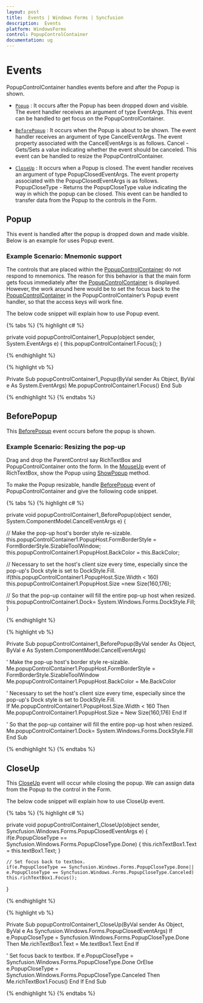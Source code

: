 ```yaml
---
layout: post
title:  Events | Windows Forms | Syncfusion
description:  Events
platform: WindowsForms
control: PopupControlContainer
documentation: ug
---
```


# Events

PopupControlContainer handles events before and after the Popup is shown.

* [`Popup`](https://help.syncfusion.com/cr/windowsforms/Syncfusion.Shared.Base~Syncfusion.Windows.Forms.PopupControlContainer~Popup_EV.html) : It occurs after the Popup has been dropped down and visible. The event handler receives an argument of type EventArgs. This event can be handled to get focus on the PopupControlContainer.

* [`BeforePopup`](https://help.syncfusion.com/cr/windowsforms/Syncfusion.Shared.Base~Syncfusion.Windows.Forms.PopupControlContainer~BeforePopup_EV.html) : It occurs when the Popup is about to be shown. The event handler receives an argument of type CancelEventArgs. The event property associated with the CancelEventArgs is as follows. Cancel - Gets/Sets a value indicating whether the event should be canceled. This event can be handled to resize the PopupControlContainer.

* [`CloseUp`](https://help.syncfusion.com/cr/windowsforms/Syncfusion.Shared.Base~Syncfusion.Windows.Forms.PopupControlContainer~CloseUp_EV.html) : It occurs when a Popup is closed. The event handler receives an argument of type PopupClosedEventArgs. The event property associated with the PopupClosedEventArgs is as follows. PopupCloseType - Returns the PopupCloseType value indicating the way in which the popup can be closed. This event can be handled to transfer data from the Popup to the controls in the Form.

## Popup

This event is handled after the popup is dropped down and made visible. Below is an example for uses Popup event.

### Example Scenario: Mnemonic support

The controls that are placed within the [PopupControlContainer](https://help.syncfusion.com/cr/windowsforms/Syncfusion.Shared.Base~Syncfusion.Windows.Forms.PopupControlContainer.html) do not respond to mnemonics. The reason for this behavior is that the main form gets focus immediately after the [PopupControlContainer](https://help.syncfusion.com/cr/windowsforms/Syncfusion.Shared.Base~Syncfusion.Windows.Forms.PopupControlContainer.html) is displayed. However, the work around here would be to set the focus back to the [PopupControlContainer](https://help.syncfusion.com/cr/windowsforms/Syncfusion.Shared.Base~Syncfusion.Windows.Forms.PopupControlContainer.html) in the PopupControlContainer’s Popup event handler, so that the access keys will work fine.

The below code snippet will explain how to use Popup event.

{% tabs %}
{% highlight c# %}

private void popupControlContainer1_Popup(object sender, System.EventArgs e) 
{ 
    this.popupControlContainer1.Focus(); 
}

{% endhighlight %}

{% highlight vb %}

Private Sub popupControlContainer1_Popup(ByVal sender As Object, ByVal e As System.EventArgs)
	Me.popupControlContainer1.Focus()
End Sub

{% endhighlight %}
{% endtabs %}


## BeforePopup 

This [BeforePopup](https://help.syncfusion.com/cr/windowsforms/Syncfusion.Shared.Base~Syncfusion.Windows.Forms.PopupControlContainer~BeforePopup_EV.html) event occurs before the popup is shown.

### Example Scenario: Resizing the pop-up

Drag and drop the ParentControl say RichTextBox and PopupControlContainer onto the form. In the [MouseUp](https://docs.microsoft.com/en-us/dotnet/api/system.windows.forms.control.mouseup?redirectedfrom=MSDN&view=netframework-4.7.2) event of RichTextBox, show the Popup using [ShowPopup](https://help.syncfusion.com/cr/windowsforms/Syncfusion.Shared.Base~Syncfusion.Windows.Forms.PopupControlContainer~ShowPopup.html) method.

To make the Popup resizable, handle [BeforePopup](https://help.syncfusion.com/cr/windowsforms/Syncfusion.Shared.Base~Syncfusion.Windows.Forms.PopupControlContainer~BeforePopup_EV.html) event of PopupControlContainer and give the following code snippet.

{% tabs %}
{% highlight c# %}

private void popupControlContainer1_BeforePopup(object sender, System.ComponentModel.CancelEventArgs e)
{

// Make the pop-up host's border style re-sizable. 
    this.popupControlContainer1.PopupHost.FormBorderStyle = FormBorderStyle.SizableToolWindow; 
    this.popupControlContainer1.PopupHost.BackColor = this.BackColor;  

// Necessary to set the host's client size every time, especially since the pop-up's Dock style is set to DockStyle.Fill.  
    if(this.popupControlContainer1.PopupHost.Size.Width < 160)    
    this.popupControlContainer1.PopupHost.Size =new Size(160,176); 

// So that the pop-up container will fill the entire pop-up host when resized.  
    this.popupControlContainer1.Dock= System.Windows.Forms.DockStyle.Fill;
}

{% endhighlight %}

{% highlight vb %}

Private Sub popupControlContainer1_BeforePopup(ByVal sender As Object, ByVal e As System.ComponentModel.CancelEventArgs)

' Make the pop-up host's border style re-sizable. 
	Me.popupControlContainer1.PopupHost.FormBorderStyle = FormBorderStyle.SizableToolWindow
	Me.popupControlContainer1.PopupHost.BackColor = Me.BackColor

' Necessary to set the host's client size every time, especially since the pop-up's Dock style is set to DockStyle.Fill.  
	If Me.popupControlContainer1.PopupHost.Size.Width < 160 Then
	Me.popupControlContainer1.PopupHost.Size = New Size(160,176)
	End If

' So that the pop-up container will fill the entire pop-up host when resized.  
	Me.popupControlContainer1.Dock= System.Windows.Forms.DockStyle.Fill
End Sub

{% endhighlight %}
{% endtabs %}


## CloseUp 

This [CloseUp](https://help.syncfusion.com/cr/windowsforms/Syncfusion.Shared.Base~Syncfusion.Windows.Forms.PopupControlContainer~CloseUp_EV.html) event will occur while closing the popup. We can assign data from the Popup to the control in the Form. 

The below code snippet will explain how to use CloseUp event.

{% tabs %}
{% highlight c# %}

private void popupControlContainer1_CloseUp(object sender, Syncfusion.Windows.Forms.PopupClosedEventArgs e)
{
	if(e.PopupCloseType == Syncfusion.Windows.Forms.PopupCloseType.Done)
	{
		this.richTextBox1.Text = this.textBox1.Text;
	}

    // Set focus back to textbox.
	if(e.PopupCloseType == Syncfusion.Windows.Forms.PopupCloseType.Done|| e.PopupCloseType == Syncfusion.Windows.Forms.PopupCloseType.Canceled)
	this.richTextBox1.Focus();
}

{% endhighlight %}

{% highlight vb %}

Private Sub popupControlContainer1_CloseUp(ByVal sender As Object, ByVal e As Syncfusion.Windows.Forms.PopupClosedEventArgs)
	If e.PopupCloseType = Syncfusion.Windows.Forms.PopupCloseType.Done Then
		Me.richTextBox1.Text = Me.textBox1.Text
	End If

' Set focus back to textbox.
	If e.PopupCloseType = Syncfusion.Windows.Forms.PopupCloseType.Done OrElse e.PopupCloseType = Syncfusion.Windows.Forms.PopupCloseType.Canceled Then
	Me.richTextBox1.Focus()
	End If
End Sub

{% endhighlight %}
{% endtabs %}

